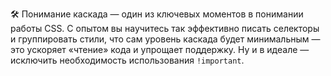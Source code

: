 
🛠 Понимание каскада — один из ключевых моментов в понимании работы CSS. С опытом вы научитесь так эффективно писать селекторы и группировать стили, что сам уровень каскада будет минимальным — это ускоряет «чтение» кода и упрощает поддержку. Ну и в идеале — исключить необходимость использования `!important`.
